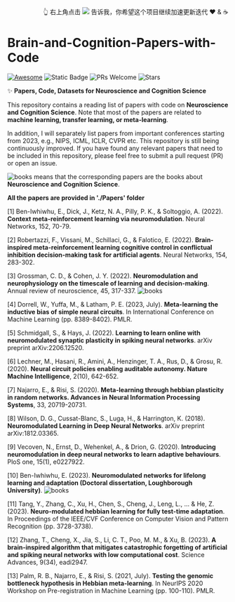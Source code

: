 <div>
  <div align="right">
    👆 右上角点击 <img class="ai-header-badge-img" src="https://img.shields.io/github/stars/WangJingyao07/Brain-and-Cognition-Papers-with-Code.svg?style=social&label=Star"> 告诉我，你希望这个项目继续加速更新迭代 ❤️ & ☕️
  </div>
</div>

# Brain-and-Cognition-Papers-with-Code

[![Awesome](https://awesome.re/badge.svg)](https://awesome.re) 
![Static Badge](https://img.shields.io/badge/papers_with_code-orange)
![PRs Welcome](https://img.shields.io/badge/PRs-Welcome-green)
![Stars](https://img.shields.io/github/stars/WangJingyao07/Brain-and-Cognition-Papers-with-Code)

✨ **Papers, Code, Datasets for Neuroscience and Cognition Science**

This repository contains a reading list of papers with code on **Neuroscience and Cognition Science**. Note that most of the papers are related to **machine learning, transfer learning, or meta-learning**.

In addition, I will separately list papers from important conferences starting from 2023, e.g., NIPS, ICML, ICLR, CVPR etc. This repository is still being continuously improved. If you have found any relevant papers that need to be included in this repository, please feel free to submit a pull request (PR) or open an issue.

 ![books](https://img.shields.io/badge/-Books-orange) means that the corresponding papers are the books about **Neuroscience and Cognition Science**.

**All the papers are provided in './Papers' folder**

[1] Ben-Iwhiwhu, E., Dick, J., Ketz, N. A., Pilly, P. K., & Soltoggio, A. (2022). **Context meta-reinforcement learning via neuromodulation**. Neural Networks, 152, 70-79.

[2] Robertazzi, F., Vissani, M., Schillaci, G., & Falotico, E. (2022). **Brain-inspired meta-reinforcement learning cognitive control in conflictual inhibition decision-making task for artificial agents**. Neural Networks, 154, 283-302.

[3] Grossman, C. D., & Cohen, J. Y. (2022). **Neuromodulation and neurophysiology on the timescale of learning and decision-making**. Annual review of neuroscience, 45, 317-337.  ![books](https://img.shields.io/badge/-Books-orange)

[4] Dorrell, W., Yuffa, M., & Latham, P. E. (2023, July). **Meta-learning the inductive bias of simple neural circuits**. In International Conference on Machine Learning (pp. 8389-8402). PMLR.

[5] Schmidgall, S., & Hays, J. (2022). **Learning to learn online with neuromodulated synaptic plasticity in spiking neural networks**. arXiv preprint arXiv:2206.12520.

[6] Lechner, M., Hasani, R., Amini, A., Henzinger, T. A., Rus, D., & Grosu, R. (2020). **Neural circuit policies enabling auditable autonomy. Nature Machine Intelligence**, 2(10), 642-652.

[7] Najarro, E., & Risi, S. (2020). **Meta-learning through hebbian plasticity in random networks. Advances in Neural Information Processing Systems**, 33, 20719-20731.

[8] Wilson, D. G., Cussat-Blanc, S., Luga, H., & Harrington, K. (2018). **Neuromodulated Learning in Deep Neural Networks**. arXiv preprint arXiv:1812.03365.

[9] Vecoven, N., Ernst, D., Wehenkel, A., & Drion, G. (2020). **Introducing neuromodulation in deep neural networks to learn adaptive behaviours**. PloS one, 15(1), e0227922.

[10] Ben-Iwhiwhu, E. (2023). **Neuromodulated networks for lifelong learning and adaptation (Doctoral dissertation, Loughborough University)**. ![books](https://img.shields.io/badge/-Books-orange)

[11] Tang, Y., Zhang, C., Xu, H., Chen, S., Cheng, J., Leng, L., ... & He, Z. (2023). **Neuro-modulated hebbian learning for fully test-time adaptation**. In Proceedings of the IEEE/CVF Conference on Computer Vision and Pattern Recognition (pp. 3728-3738).

[12] Zhang, T., Cheng, X., Jia, S., Li, C. T., Poo, M. M., & Xu, B. (2023). **A brain-inspired algorithm that mitigates catastrophic forgetting of artificial and spiking neural networks with low computational cost**. Science Advances, 9(34), eadi2947.

[13] Palm, R. B., Najarro, E., & Risi, S. (2021, July). **Testing the genomic bottleneck hypothesis in Hebbian meta-learning**. In NeurIPS 2020 Workshop on Pre-registration in Machine Learning (pp. 100-110). PMLR.
